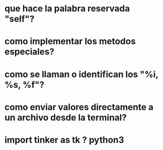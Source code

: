 # que hace la palabra reservada "self"?
# como implementar los metodos especiales?
# como se llaman o identifican los "%i, %s, %f"?
# como enviar valores directamente a un archivo desde la terminal?
# import tinker as tk ? python3